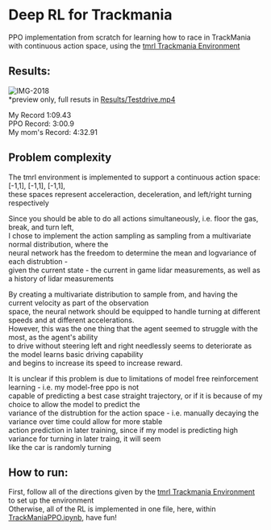 # Deep RL for Trackmania

PPO implementation from scratch for learning how to race in TrackMania with continuous action space, using the [tmrl Trackmania Environment](https://github.com/trackmania-rl/tmrl)

## Results:
![IMG-2018](https://github.com/Xander-Hinrichsen/Simple-Autonomous-Driving-PPO-TrackMania/assets/115660089/e3747bfc-9034-4b4c-9038-2143d7b564ff) \
*preview only, full resuts in [Results/Testdrive.mp4](Results/Testdrive.mp4)

My Record 1:09.43 \
PPO Record: 3:00.9 \
My mom's Record: 4:32.91

## Problem complexity
The tmrl environment is implemented to support a continuous action space: [-1,1], [-1,1], [-1,1],  \
these spaces represent acceleraction, deceleration, and left/right turning respectively 

Since you should be able to do all actions simultaneously, i.e. floor the gas, break, and turn left, \
I chose to implement the action sampling as sampling from a multivariate normal distribution, where the \
neural network has the freedom to determine the mean and logvariance of each distrubtion - \
given the current state - the current in game lidar measurements, as well as a history of lidar measurements

By creating a multivariate distribution to sample from, and having the current velocity as part of the observation \
space, the neural network should be equipped to handle turning at different speeds and at different accelerations. \
However, this was the one thing that the agent seemed to struggle with the most, as the agent's ability \
to drive without steering left and right needlessly seems to deteriorate as the model learns basic driving capability \
and begins to increase its speed to increase reward.

It is unclear if this problem is due to limitations of model free reinforcement learning - i.e. my model-free ppo is not \
capable of predicting a best case straight trajectory, or if it is because of my choice to allow the model to predict the \
variance of the distrubtion for the action space - i.e. manually decaying the variance over time could allow for more stable \
action prediction in later training, since if my model is predicting high variance for turning in later traing, it will seem \
like the car is randomly turning

## How to run:
First, follow all of the directions given by the [tmrl Trackmania Environment](https://github.com/trackmania-rl/tmrl) to set up the environment \
Otherwise, all of the RL is implemented in one file, here, within [TrackManiaPPO.ipynb](TrackManiaPPO.ipynb), have fun!
